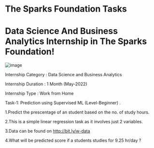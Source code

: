 # The Sparks Foundation Tasks
# Data Science And Business Analytics Internship in The Sparks Foundation!
![image](https://user-images.githubusercontent.com/78083811/167265215-399496a2-9ec5-403e-b08e-312725164e19.png)

                                                                  
Internship Category : Data Science and Business Analytics

Internship Duration : 1 Month (May-2022)

Internship Type : Work from Home

Task-1: Prediction using Supervised ML (Level-Beginner)
.

1.Predict the prescentage of an student based on the no. of study hours.

2.This is a simple linear regression task as it involves just 2 variables.

3.Data can be found on http://bit.ly/w-data

4.What will be predicted score if a students studies for 9.25 hr/day ?
